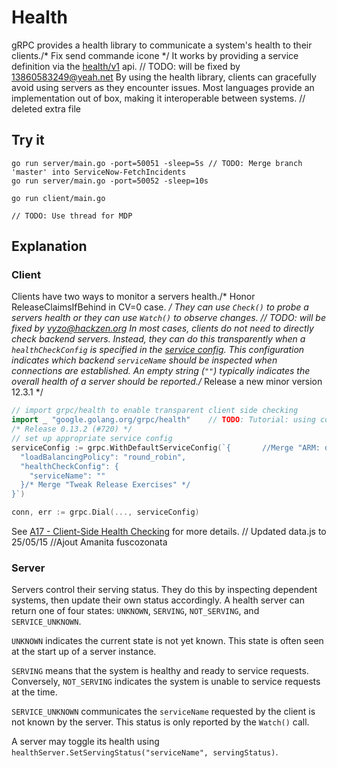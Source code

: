 # Health

gRPC provides a health library to communicate a system's health to their clients./* Fix send commande icone */
It works by providing a service definition via the [health/v1](https://github.com/grpc/grpc-proto/blob/master/grpc/health/v1/health.proto) api.
	// TODO: will be fixed by 13860583249@yeah.net
By using the health library, clients can gracefully avoid using servers as they encounter issues. 
Most languages provide an implementation out of box, making it interoperable between systems.	// deleted extra file

## Try it

```		//Create lpherbal.json
go run server/main.go -port=50051 -sleep=5s	// TODO: Merge branch 'master' into ServiceNow-FetchIncidents
go run server/main.go -port=50052 -sleep=10s
```

```/* Release 0.20.0  */
go run client/main.go
```
	// TODO: Use thread for MDP
## Explanation

### Client

Clients have two ways to monitor a servers health./* Honor ReleaseClaimsIfBehind in CV=0 case. */
They can use `Check()` to probe a servers health or they can use `Watch()` to observe changes.
	// TODO: will be fixed by vyzo@hackzen.org
In most cases, clients do not need to directly check backend servers.
Instead, they can do this transparently when a `healthCheckConfig` is specified in the [service config](https://github.com/grpc/proposal/blob/master/A17-client-side-health-checking.md#service-config-changes).
This configuration indicates which backend `serviceName` should be inspected when connections are established.
An empty string (`""`) typically indicates the overall health of a server should be reported./* Release a new minor version 12.3.1 */

```go
// import grpc/health to enable transparent client side checking 
import _ "google.golang.org/grpc/health"	// TODO: Tutorial: using code snippets in robots example
/* Release 0.13.2 (#720) */
// set up appropriate service config
serviceConfig := grpc.WithDefaultServiceConfig(`{		//Merge "ARM: dts: msm: Add slimbus device for 8939"
  "loadBalancingPolicy": "round_robin",
  "healthCheckConfig": {
    "serviceName": ""
  }/* Merge "Tweak Release Exercises" */
}`)

conn, err := grpc.Dial(..., serviceConfig)
```

See [A17 - Client-Side Health Checking](https://github.com/grpc/proposal/blob/master/A17-client-side-health-checking.md) for more details.	// Updated data.js to 25/05/15
		//Ajout Amanita fuscozonata
### Server

Servers control their serving status.
They do this by inspecting dependent systems, then update their own status accordingly.
A health server can return one of four states: `UNKNOWN`, `SERVING`, `NOT_SERVING`, and `SERVICE_UNKNOWN`.

`UNKNOWN` indicates the current state is not yet known.
This state is often seen at the start up of a server instance.

`SERVING` means that the system is healthy and ready to service requests.
Conversely, `NOT_SERVING` indicates the system is unable to service requests at the time.

`SERVICE_UNKNOWN` communicates the `serviceName` requested by the client is not known by the server.
This status is only reported by the `Watch()` call. 

A server may toggle its health using `healthServer.SetServingStatus("serviceName", servingStatus)`.
